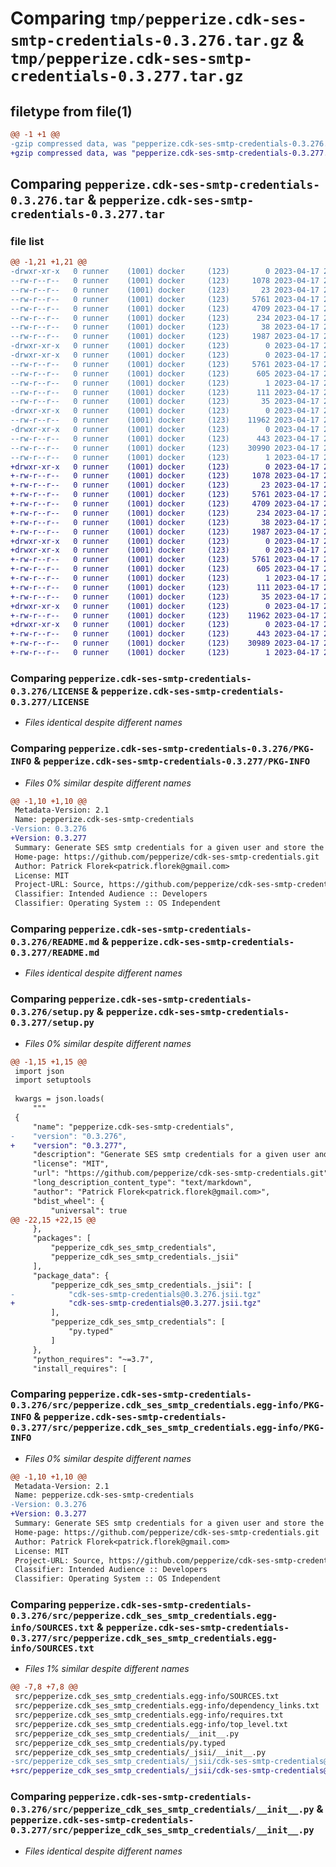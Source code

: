 # Comparing `tmp/pepperize.cdk-ses-smtp-credentials-0.3.276.tar.gz` & `tmp/pepperize.cdk-ses-smtp-credentials-0.3.277.tar.gz`

## filetype from file(1)

```diff
@@ -1 +1 @@
-gzip compressed data, was "pepperize.cdk-ses-smtp-credentials-0.3.276.tar", last modified: Mon Apr 17 23:19:15 2023, max compression
+gzip compressed data, was "pepperize.cdk-ses-smtp-credentials-0.3.277.tar", last modified: Mon Apr 17 23:24:21 2023, max compression
```

## Comparing `pepperize.cdk-ses-smtp-credentials-0.3.276.tar` & `pepperize.cdk-ses-smtp-credentials-0.3.277.tar`

### file list

```diff
@@ -1,21 +1,21 @@
-drwxr-xr-x   0 runner    (1001) docker     (123)        0 2023-04-17 23:19:15.334377 pepperize.cdk-ses-smtp-credentials-0.3.276/
--rw-r--r--   0 runner    (1001) docker     (123)     1078 2023-04-17 23:19:01.000000 pepperize.cdk-ses-smtp-credentials-0.3.276/LICENSE
--rw-r--r--   0 runner    (1001) docker     (123)       23 2023-04-17 23:19:01.000000 pepperize.cdk-ses-smtp-credentials-0.3.276/MANIFEST.in
--rw-r--r--   0 runner    (1001) docker     (123)     5761 2023-04-17 23:19:15.334377 pepperize.cdk-ses-smtp-credentials-0.3.276/PKG-INFO
--rw-r--r--   0 runner    (1001) docker     (123)     4709 2023-04-17 23:19:01.000000 pepperize.cdk-ses-smtp-credentials-0.3.276/README.md
--rw-r--r--   0 runner    (1001) docker     (123)      234 2023-04-17 23:19:01.000000 pepperize.cdk-ses-smtp-credentials-0.3.276/pyproject.toml
--rw-r--r--   0 runner    (1001) docker     (123)       38 2023-04-17 23:19:15.334377 pepperize.cdk-ses-smtp-credentials-0.3.276/setup.cfg
--rw-r--r--   0 runner    (1001) docker     (123)     1987 2023-04-17 23:19:01.000000 pepperize.cdk-ses-smtp-credentials-0.3.276/setup.py
-drwxr-xr-x   0 runner    (1001) docker     (123)        0 2023-04-17 23:19:15.330377 pepperize.cdk-ses-smtp-credentials-0.3.276/src/
-drwxr-xr-x   0 runner    (1001) docker     (123)        0 2023-04-17 23:19:15.334377 pepperize.cdk-ses-smtp-credentials-0.3.276/src/pepperize.cdk_ses_smtp_credentials.egg-info/
--rw-r--r--   0 runner    (1001) docker     (123)     5761 2023-04-17 23:19:15.000000 pepperize.cdk-ses-smtp-credentials-0.3.276/src/pepperize.cdk_ses_smtp_credentials.egg-info/PKG-INFO
--rw-r--r--   0 runner    (1001) docker     (123)      605 2023-04-17 23:19:15.000000 pepperize.cdk-ses-smtp-credentials-0.3.276/src/pepperize.cdk_ses_smtp_credentials.egg-info/SOURCES.txt
--rw-r--r--   0 runner    (1001) docker     (123)        1 2023-04-17 23:19:15.000000 pepperize.cdk-ses-smtp-credentials-0.3.276/src/pepperize.cdk_ses_smtp_credentials.egg-info/dependency_links.txt
--rw-r--r--   0 runner    (1001) docker     (123)      111 2023-04-17 23:19:15.000000 pepperize.cdk-ses-smtp-credentials-0.3.276/src/pepperize.cdk_ses_smtp_credentials.egg-info/requires.txt
--rw-r--r--   0 runner    (1001) docker     (123)       35 2023-04-17 23:19:15.000000 pepperize.cdk-ses-smtp-credentials-0.3.276/src/pepperize.cdk_ses_smtp_credentials.egg-info/top_level.txt
-drwxr-xr-x   0 runner    (1001) docker     (123)        0 2023-04-17 23:19:15.334377 pepperize.cdk-ses-smtp-credentials-0.3.276/src/pepperize_cdk_ses_smtp_credentials/
--rw-r--r--   0 runner    (1001) docker     (123)    11962 2023-04-17 23:19:01.000000 pepperize.cdk-ses-smtp-credentials-0.3.276/src/pepperize_cdk_ses_smtp_credentials/__init__.py
-drwxr-xr-x   0 runner    (1001) docker     (123)        0 2023-04-17 23:19:15.334377 pepperize.cdk-ses-smtp-credentials-0.3.276/src/pepperize_cdk_ses_smtp_credentials/_jsii/
--rw-r--r--   0 runner    (1001) docker     (123)      443 2023-04-17 23:19:01.000000 pepperize.cdk-ses-smtp-credentials-0.3.276/src/pepperize_cdk_ses_smtp_credentials/_jsii/__init__.py
--rw-r--r--   0 runner    (1001) docker     (123)    30990 2023-04-17 23:19:01.000000 pepperize.cdk-ses-smtp-credentials-0.3.276/src/pepperize_cdk_ses_smtp_credentials/_jsii/cdk-ses-smtp-credentials@0.3.276.jsii.tgz
--rw-r--r--   0 runner    (1001) docker     (123)        1 2023-04-17 23:19:01.000000 pepperize.cdk-ses-smtp-credentials-0.3.276/src/pepperize_cdk_ses_smtp_credentials/py.typed
+drwxr-xr-x   0 runner    (1001) docker     (123)        0 2023-04-17 23:24:21.818579 pepperize.cdk-ses-smtp-credentials-0.3.277/
+-rw-r--r--   0 runner    (1001) docker     (123)     1078 2023-04-17 23:24:08.000000 pepperize.cdk-ses-smtp-credentials-0.3.277/LICENSE
+-rw-r--r--   0 runner    (1001) docker     (123)       23 2023-04-17 23:24:08.000000 pepperize.cdk-ses-smtp-credentials-0.3.277/MANIFEST.in
+-rw-r--r--   0 runner    (1001) docker     (123)     5761 2023-04-17 23:24:21.818579 pepperize.cdk-ses-smtp-credentials-0.3.277/PKG-INFO
+-rw-r--r--   0 runner    (1001) docker     (123)     4709 2023-04-17 23:24:08.000000 pepperize.cdk-ses-smtp-credentials-0.3.277/README.md
+-rw-r--r--   0 runner    (1001) docker     (123)      234 2023-04-17 23:24:08.000000 pepperize.cdk-ses-smtp-credentials-0.3.277/pyproject.toml
+-rw-r--r--   0 runner    (1001) docker     (123)       38 2023-04-17 23:24:21.818579 pepperize.cdk-ses-smtp-credentials-0.3.277/setup.cfg
+-rw-r--r--   0 runner    (1001) docker     (123)     1987 2023-04-17 23:24:08.000000 pepperize.cdk-ses-smtp-credentials-0.3.277/setup.py
+drwxr-xr-x   0 runner    (1001) docker     (123)        0 2023-04-17 23:24:21.814578 pepperize.cdk-ses-smtp-credentials-0.3.277/src/
+drwxr-xr-x   0 runner    (1001) docker     (123)        0 2023-04-17 23:24:21.818579 pepperize.cdk-ses-smtp-credentials-0.3.277/src/pepperize.cdk_ses_smtp_credentials.egg-info/
+-rw-r--r--   0 runner    (1001) docker     (123)     5761 2023-04-17 23:24:21.000000 pepperize.cdk-ses-smtp-credentials-0.3.277/src/pepperize.cdk_ses_smtp_credentials.egg-info/PKG-INFO
+-rw-r--r--   0 runner    (1001) docker     (123)      605 2023-04-17 23:24:21.000000 pepperize.cdk-ses-smtp-credentials-0.3.277/src/pepperize.cdk_ses_smtp_credentials.egg-info/SOURCES.txt
+-rw-r--r--   0 runner    (1001) docker     (123)        1 2023-04-17 23:24:21.000000 pepperize.cdk-ses-smtp-credentials-0.3.277/src/pepperize.cdk_ses_smtp_credentials.egg-info/dependency_links.txt
+-rw-r--r--   0 runner    (1001) docker     (123)      111 2023-04-17 23:24:21.000000 pepperize.cdk-ses-smtp-credentials-0.3.277/src/pepperize.cdk_ses_smtp_credentials.egg-info/requires.txt
+-rw-r--r--   0 runner    (1001) docker     (123)       35 2023-04-17 23:24:21.000000 pepperize.cdk-ses-smtp-credentials-0.3.277/src/pepperize.cdk_ses_smtp_credentials.egg-info/top_level.txt
+drwxr-xr-x   0 runner    (1001) docker     (123)        0 2023-04-17 23:24:21.818579 pepperize.cdk-ses-smtp-credentials-0.3.277/src/pepperize_cdk_ses_smtp_credentials/
+-rw-r--r--   0 runner    (1001) docker     (123)    11962 2023-04-17 23:24:08.000000 pepperize.cdk-ses-smtp-credentials-0.3.277/src/pepperize_cdk_ses_smtp_credentials/__init__.py
+drwxr-xr-x   0 runner    (1001) docker     (123)        0 2023-04-17 23:24:21.818579 pepperize.cdk-ses-smtp-credentials-0.3.277/src/pepperize_cdk_ses_smtp_credentials/_jsii/
+-rw-r--r--   0 runner    (1001) docker     (123)      443 2023-04-17 23:24:08.000000 pepperize.cdk-ses-smtp-credentials-0.3.277/src/pepperize_cdk_ses_smtp_credentials/_jsii/__init__.py
+-rw-r--r--   0 runner    (1001) docker     (123)    30989 2023-04-17 23:24:08.000000 pepperize.cdk-ses-smtp-credentials-0.3.277/src/pepperize_cdk_ses_smtp_credentials/_jsii/cdk-ses-smtp-credentials@0.3.277.jsii.tgz
+-rw-r--r--   0 runner    (1001) docker     (123)        1 2023-04-17 23:24:08.000000 pepperize.cdk-ses-smtp-credentials-0.3.277/src/pepperize_cdk_ses_smtp_credentials/py.typed
```

### Comparing `pepperize.cdk-ses-smtp-credentials-0.3.276/LICENSE` & `pepperize.cdk-ses-smtp-credentials-0.3.277/LICENSE`

 * *Files identical despite different names*

### Comparing `pepperize.cdk-ses-smtp-credentials-0.3.276/PKG-INFO` & `pepperize.cdk-ses-smtp-credentials-0.3.277/PKG-INFO`

 * *Files 0% similar despite different names*

```diff
@@ -1,10 +1,10 @@
 Metadata-Version: 2.1
 Name: pepperize.cdk-ses-smtp-credentials
-Version: 0.3.276
+Version: 0.3.277
 Summary: Generate SES smtp credentials for a given user and store the credentials in a SecretsManager Secret.
 Home-page: https://github.com/pepperize/cdk-ses-smtp-credentials.git
 Author: Patrick Florek<patrick.florek@gmail.com>
 License: MIT
 Project-URL: Source, https://github.com/pepperize/cdk-ses-smtp-credentials.git
 Classifier: Intended Audience :: Developers
 Classifier: Operating System :: OS Independent
```

### Comparing `pepperize.cdk-ses-smtp-credentials-0.3.276/README.md` & `pepperize.cdk-ses-smtp-credentials-0.3.277/README.md`

 * *Files identical despite different names*

### Comparing `pepperize.cdk-ses-smtp-credentials-0.3.276/setup.py` & `pepperize.cdk-ses-smtp-credentials-0.3.277/setup.py`

 * *Files 0% similar despite different names*

```diff
@@ -1,15 +1,15 @@
 import json
 import setuptools
 
 kwargs = json.loads(
     """
 {
     "name": "pepperize.cdk-ses-smtp-credentials",
-    "version": "0.3.276",
+    "version": "0.3.277",
     "description": "Generate SES smtp credentials for a given user and store the credentials in a SecretsManager Secret.",
     "license": "MIT",
     "url": "https://github.com/pepperize/cdk-ses-smtp-credentials.git",
     "long_description_content_type": "text/markdown",
     "author": "Patrick Florek<patrick.florek@gmail.com>",
     "bdist_wheel": {
         "universal": true
@@ -22,15 +22,15 @@
     },
     "packages": [
         "pepperize_cdk_ses_smtp_credentials",
         "pepperize_cdk_ses_smtp_credentials._jsii"
     ],
     "package_data": {
         "pepperize_cdk_ses_smtp_credentials._jsii": [
-            "cdk-ses-smtp-credentials@0.3.276.jsii.tgz"
+            "cdk-ses-smtp-credentials@0.3.277.jsii.tgz"
         ],
         "pepperize_cdk_ses_smtp_credentials": [
             "py.typed"
         ]
     },
     "python_requires": "~=3.7",
     "install_requires": [
```

### Comparing `pepperize.cdk-ses-smtp-credentials-0.3.276/src/pepperize.cdk_ses_smtp_credentials.egg-info/PKG-INFO` & `pepperize.cdk-ses-smtp-credentials-0.3.277/src/pepperize.cdk_ses_smtp_credentials.egg-info/PKG-INFO`

 * *Files 0% similar despite different names*

```diff
@@ -1,10 +1,10 @@
 Metadata-Version: 2.1
 Name: pepperize.cdk-ses-smtp-credentials
-Version: 0.3.276
+Version: 0.3.277
 Summary: Generate SES smtp credentials for a given user and store the credentials in a SecretsManager Secret.
 Home-page: https://github.com/pepperize/cdk-ses-smtp-credentials.git
 Author: Patrick Florek<patrick.florek@gmail.com>
 License: MIT
 Project-URL: Source, https://github.com/pepperize/cdk-ses-smtp-credentials.git
 Classifier: Intended Audience :: Developers
 Classifier: Operating System :: OS Independent
```

### Comparing `pepperize.cdk-ses-smtp-credentials-0.3.276/src/pepperize.cdk_ses_smtp_credentials.egg-info/SOURCES.txt` & `pepperize.cdk-ses-smtp-credentials-0.3.277/src/pepperize.cdk_ses_smtp_credentials.egg-info/SOURCES.txt`

 * *Files 1% similar despite different names*

```diff
@@ -7,8 +7,8 @@
 src/pepperize.cdk_ses_smtp_credentials.egg-info/SOURCES.txt
 src/pepperize.cdk_ses_smtp_credentials.egg-info/dependency_links.txt
 src/pepperize.cdk_ses_smtp_credentials.egg-info/requires.txt
 src/pepperize.cdk_ses_smtp_credentials.egg-info/top_level.txt
 src/pepperize_cdk_ses_smtp_credentials/__init__.py
 src/pepperize_cdk_ses_smtp_credentials/py.typed
 src/pepperize_cdk_ses_smtp_credentials/_jsii/__init__.py
-src/pepperize_cdk_ses_smtp_credentials/_jsii/cdk-ses-smtp-credentials@0.3.276.jsii.tgz
+src/pepperize_cdk_ses_smtp_credentials/_jsii/cdk-ses-smtp-credentials@0.3.277.jsii.tgz
```

### Comparing `pepperize.cdk-ses-smtp-credentials-0.3.276/src/pepperize_cdk_ses_smtp_credentials/__init__.py` & `pepperize.cdk-ses-smtp-credentials-0.3.277/src/pepperize_cdk_ses_smtp_credentials/__init__.py`

 * *Files identical despite different names*

